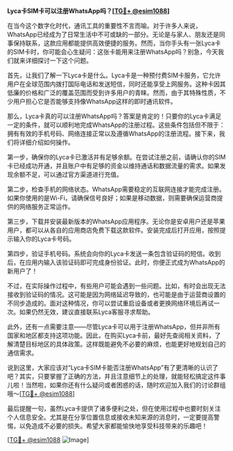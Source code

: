 **Lyca卡SIM卡可以注册WhatsApp吗？[[TG💪+ @esim1088](https://t.me/s/esim1088)]**

在当今这个数字化时代，通讯工具的重要性不言而喻。对于许多人来说，WhatsApp已经成为了日常生活中不可或缺的一部分。无论是与家人、朋友还是同事保持联系，这款应用都能提供高效便捷的服务。然而，当你手头有一张Lyca卡的SIM卡时，你可能会心生疑问：这张卡能用来注册WhatsApp吗？别急，今天我们就来详细探讨一下这个问题。

首先，让我们了解一下Lyca卡是什么。Lyca卡是一种预付费SIM卡服务，它允许用户在全球范围内拨打国际电话和发送短信，同时还能享受上网服务。这种卡因其低廉的价格和广泛的覆盖范围而受到许多用户的青睐。然而，由于其特殊性质，不少用户担心它是否能够支持像WhatsApp这样的即时通讯软件。

那么，Lyca卡真的可以注册WhatsApp吗？答案是肯定的！只要你的Lyca卡满足一定的条件，就可以顺利地完成WhatsApp的注册过程。这些条件包括但不限于：拥有有效的手机号码、网络连接正常以及遵循WhatsApp的注册流程。接下来，我们将详细介绍如何操作。

第一步，确保你的Lyca卡已激活并有足够余额。在尝试注册之前，请确认你的SIM卡已经成功开通，并且账户中有足够的资金以维持通话和数据流量的需求。如果发现余额不足，可以通过官方渠道进行充值。

第二步，检查手机的网络状态。WhatsApp需要稳定的互联网连接才能完成注册。如果你使用的是Wi-Fi，请确保信号良好；如果是移动数据，则需要确保运营商提供的网络服务正常运作。

第三步，下载并安装最新版本的WhatsApp应用程序。无论你是安卓用户还是苹果用户，都可以从各自的应用商店免费下载这款软件。安装完成后打开应用，按照提示输入你的Lyca卡号码。

第四步，验证手机号码。系统会向你的Lyca卡发送一条包含验证码的短信。收到后，在应用内输入该验证码即可完成身份验证。此时，你便正式成为WhatsApp的新用户了！

不过，在实际操作过程中，有些用户可能会遇到一些问题。比如，有时会出现无法接收到验证码的情况。这可能是因为网络延迟导致的，也可能是由于运营商设置的不同步造成的。面对这种情况，你可以尝试重启设备或者更换网络环境后再试一次。如果仍然无效，建议直接联系Lyca客服寻求帮助。

此外，还有一点需要注意——尽管Lyca卡可以用于注册WhatsApp，但并非所有国家和地区都支持这项功能。因此，在购买Lyca卡前，最好先查阅相关资料，了解清楚目标地区的具体政策。这样既能避免不必要的麻烦，也能更好地规划自己的通信需求。

说到这里，大家应该对“Lyca卡SIM卡能否注册WhatsApp”有了更清晰的认识了吧？其实，只要掌握了正确的方法，并且注意细节上的处理，就能轻松搞定这件事儿啦！当然啦，如果你还有什么疑问或者困惑的话，随时欢迎加入我们的讨论群组哦～[[TG💪+ @esim1088](https://t.me/s/esim1088)]

最后提醒一句，虽然Lyca卡提供了诸多便利之处，但在使用过程中也要时刻关注个人信息安全。尤其是在分享位置信息或接收未知来源的消息时，一定要提高警惕，以免造成不必要的损失。希望大家都能愉快地享受科技带来的乐趣吧！

[[TG💪+ @esim1088](https://t.me/s/esim1088) ![Image](https://i.postimg.cc/4NQfJmqS/Snipaste-2025-05-13-00-14-12.png)]